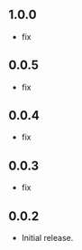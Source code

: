 ## 1.0.0

- fix

## 0.0.5

- fix


## 0.0.4

- fix 


## 0.0.3

- fix


## 0.0.2

- Initial release.
